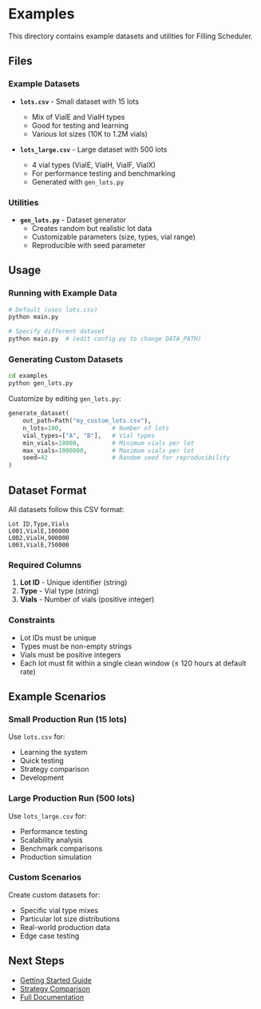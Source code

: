 # Examples

This directory contains example datasets and utilities for Filling Scheduler.

## Files

### Example Datasets

- **`lots.csv`** - Small dataset with 15 lots
  - Mix of VialE and VialH types
  - Good for testing and learning
  - Various lot sizes (10K to 1.2M vials)

- **`lots_large.csv`** - Large dataset with 500 lots
  - 4 vial types (VialE, VialH, VialF, VialX)
  - For performance testing and benchmarking
  - Generated with `gen_lots.py`

### Utilities

- **`gen_lots.py`** - Dataset generator
  - Creates random but realistic lot data
  - Customizable parameters (size, types, vial range)
  - Reproducible with seed parameter

## Usage

### Running with Example Data

```bash
# Default (uses lots.csv)
python main.py

# Specify different dataset
python main.py  # (edit config.py to change DATA_PATH)
```

### Generating Custom Datasets

```bash
cd examples
python gen_lots.py
```

Customize by editing `gen_lots.py`:

```python
generate_dataset(
    out_path=Path("my_custom_lots.csv"),
    n_lots=100,              # Number of lots
    vial_types=["A", "B"],   # Vial types
    min_vials=10000,         # Minimum vials per lot
    max_vials=1000000,       # Maximum vials per lot
    seed=42                  # Random seed for reproducibility
)
```

## Dataset Format

All datasets follow this CSV format:

```csv
Lot ID,Type,Vials
L001,VialE,100000
L002,VialH,900000
L003,VialE,750000
```

### Required Columns

1. **Lot ID** - Unique identifier (string)
2. **Type** - Vial type (string)
3. **Vials** - Number of vials (positive integer)

### Constraints

- Lot IDs must be unique
- Types must be non-empty strings
- Vials must be positive integers
- Each lot must fit within a single clean window (≤ 120 hours at default rate)

## Example Scenarios

### Small Production Run (15 lots)

Use `lots.csv` for:
- Learning the system
- Quick testing
- Strategy comparison
- Development

### Large Production Run (500 lots)

Use `lots_large.csv` for:
- Performance testing
- Scalability analysis
- Benchmark comparisons
- Production simulation

### Custom Scenarios

Create custom datasets for:
- Specific vial type mixes
- Particular lot size distributions
- Real-world production data
- Edge case testing

## Next Steps

- [Getting Started Guide](../docs/getting_started.md)
- [Strategy Comparison](../docs/strategies.md)
- [Full Documentation](../docs/index.md)

